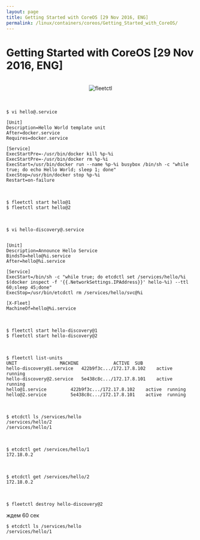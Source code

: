 ```yaml
---
layout: page
title: Getting Started with CoreOS [29 Nov 2016, ENG]
permalink: /linux/containers/coreos/Getting_Started_with_CoreOS/
---
```



# Getting Started with CoreOS [29 Nov 2016, ENG]


<br/>

<div align="center">
    <img src="//files.sysadm.ru/img/linux/containers/coreos/getting_started_with_coreos/pic4.png" border="0" alt="fleetctl">
</div>

<br/>



<br/>

    $ vi hello@.service

    [Unit]
    Description=Hello World template unit
    After=docker.service
    Requires=docker.service  

    [Service]
    ExecStartPre=-/usr/bin/docker kill %p-%i
    ExecStartPre=-/usr/bin/docker rm %p-%i
    ExecStart=/usr/bin/docker run --name %p-%i busybox /bin/sh -c "while true; do echo Hello World; sleep 1; done"
    ExecStop=/usr/bin/docker stop %p-%i
    Restart=on-failure


<br/>

    $ fleetctl start hello@1
    $ fleetctl start hello@2

<br/>

    $ vi hello-discovery@.service


    [Unit]
    Description=Announce Hello Service
    BindsTo=hello@%i.service
    After=hello@%i.service

    [Service]
    ExecStart=/bin/sh -c "while true; do etcdctl set /services/hello/%i $(docker inspect -f '{{.NetworkSettings.IPAddress}}' hello-%i) --ttl 60;sleep 45;done"
    ExecStop=/usr/bin/etcdctl rm /services/hello/svc@%i

    [X-Fleet]
    MachineOf=hello@%i.service



<br/>

    $ fleetctl start hello-discovery@1
    $ fleetctl start hello-discovery@2

<br/>


    $ fleetctl list-units  
    UNIT				MACHINE				ACTIVE	SUB
    hello-discovery@1.service	422b9f3c.../172.17.8.102	active	running
    hello-discovery@2.service	5e438c8c.../172.17.8.101	active	running
    hello@1.service			422b9f3c.../172.17.8.102	active	running
    hello@2.service			5e438c8c.../172.17.8.101	active	running

<br/>

    $ etcdctl ls /services/hello
    /services/hello/2
    /services/hello/1

<br/>

    $ etcdctl get /services/hello/1
    172.18.0.2

<br/>

    $ etcdctl get /services/hello/2
    172.18.0.2

<br/>

    $ fleetctl destroy hello-discovery@2


ждем 60 сек

    $ etcdctl ls /services/hello
    /services/hello/1
